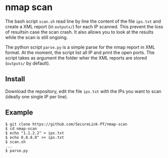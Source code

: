nmap scan
=========

The bash script `scan.sh` read line by line the content of the file `ips.txt` and create a XML report (in `outputs/`) for each IP scanned. This prevent the loss of resultsin case the scan crash. It also allows you to look at the results while the scan is still ongoing.

The python script `parse.py` is a simple parse for the nmap report in XML format. At the moment, the script list all IP and print the open ports. The script takes as argument the folder wher the XML reports are stored (`outputs/` by default).


Install
-------

Download the repository, edit the file `ips.txt` with the IPs you want to scan (ideally one single IP per line).


Example
-------

```
$ git clone https://github.com/SecureLink-PT/nmap-scan
$ cd nmap-scan
$ echo "1.1.2.2" > ips.txt
$ echo 8.8.8.8" >> ips.txt
$ scan.sh
...
$ parse.py
```
